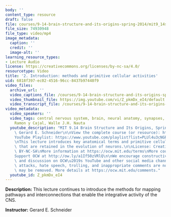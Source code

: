 ```yaml
---
body: ''
content_type: resource
draft: false
file: courses/9-14-brain-structure-and-its-origins-spring-2014/mit9_14s14_lec02_360p_16_9.mp4
file_size: 74930948
file_type: video/mp4
image_metadata:
  caption: ''
  credit: ''
  image-alt: ''
learning_resource_types:
- Lecture Audio
license: https://creativecommons.org/licenses/by-nc-sa/4.0/
resourcetype: Video
title: '2. Introduction: methods and primitive cellular activities'
uid: 6818f397-ec02-4516-96cc-8437b97448f9
video_files:
  archive_url: ''
  video_captions_file: /courses/9-14-brain-structure-and-its-origins-spring-2014/mit9_14s14_lec02_captions.vtt
  video_thumbnail_file: https://img.youtube.com/vi/Z_pkmDx_eI4/default.jpg
  video_transcript_file: /courses/9-14-brain-structure-and-its-origins-spring-2014/mit9_14s14_lec02_transcript.pdf
video_metadata:
  video_speakers: ''
  video_tags: central nervous system, brain, neural anatomy, synapses, cytoarchitecture,
    Ramon y Cajal, Walle J.H. Nauta
  youtube_description: "MIT 9.14 Brain Structure and Its Origins, Spring 2014\nInstructor:\
    \ Gerard E. Schneider\n\nView the complete course (or resource): https://ocw.mit.edu/9-14S14\n\
    YouTube Playlist: https://www.youtube.com/playlist?list=PLUl4u3cNGP62ABe0O-0qtaHHxyKQi1ZwR\n\
    \nThis lecture introduces key anatomical terms and primitive cellular mechanisms\
    \ that are retained in the evolution of neurons.\n\nLicense: Creative Commons\
    \ BY-NC-SA\nMore information at https://ocw.mit.edu/terms\nMore courses at https://ocw.mit.edu\n\
    Support OCW at http://ow.ly/a1If50zVRlQ\n\nWe encourage constructive comments\
    \ and discussion on OCW\u2019s YouTube and other social media channels. Personal\
    \ attacks, hate speech, trolling, and inappropriate comments are not allowed and\
    \ may be removed. More details at https://ocw.mit.edu/comments."
  youtube_id: Z_pkmDx_eI4
---
```

**Description:** This lecture continues to introduce the methods for mapping pathways and interconnections that enable the integrative activity of the CNS.

**Instructor:** Gerard E. Schneider